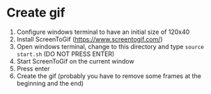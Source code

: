 # Create gif
1. Configure windows terminal to have an initial size of 120x40
1. Install ScreenToGif (https://www.screentogif.com/)
1. Open windows terminal, change to this directory and type `source start.sh` (DO NOT PRESS ENTER)
1. Start ScreenToGif on the current window
1. Press enter
1. Create the gif (probably you have to remove some frames at the beginning and the end)
